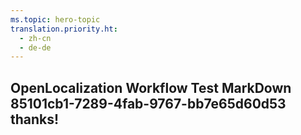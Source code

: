 ```yaml
---
ms.topic: hero-topic
translation.priority.ht: 
  - zh-cn
  - de-de
---
```

## OpenLocalization Workflow Test MarkDown 85101cb1-7289-4fab-9767-bb7e65d60d53 thanks!

